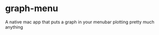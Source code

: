 graph-menu
==========

A native mac app that puts a graph in your menubar plotting pretty much anything
